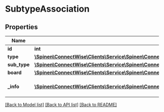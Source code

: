 # SubtypeAssociation

## Properties
Name | Type | Description | Notes
------------ | ------------- | ------------- | -------------
**id** | **int** |  | [optional] 
**type** | [**\Spinen\ConnectWise\Clients\Service\Spinen\ConnectWise\Clients\Service\Model\ServiceTypeReference**](ServiceTypeReference.md) |  | 
**sub_type** | [**\Spinen\ConnectWise\Clients\Service\Spinen\ConnectWise\Clients\Service\Model\ServiceSubTypeReference**](ServiceSubTypeReference.md) |  | [optional] 
**board** | [**\Spinen\ConnectWise\Clients\Service\Spinen\ConnectWise\Clients\Service\Model\BoardReference**](BoardReference.md) |  | [optional] 
**_info** | [**\Spinen\ConnectWise\Clients\Service\Spinen\ConnectWise\Clients\Service\Model\Metadata**](Metadata.md) | Metadata of the entity | [optional] 

[[Back to Model list]](../README.md#documentation-for-models) [[Back to API list]](../README.md#documentation-for-api-endpoints) [[Back to README]](../README.md)


